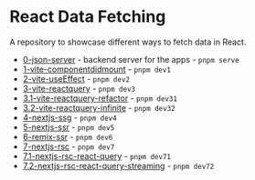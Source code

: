 # React Data Fetching

A repository to showcase different ways to fetch data in React.

- [0-json-server](./apps/0-json-server) - backend server for the apps - `pnpm serve`
- [1-vite-componentdidmount](./apps/1-vite-componentdidmount/) - `pnpm dev1`
- [2-vite-useEffect](./apps/2-vite-useEffect/) - `pnpm dev2`
- [3-vite-reactquery](./apps/3-vite-reactquery/) - `pnpm dev3`
- [3.1-vite-reactquery-refactor](./apps/3.1-vite-reactquery-refactor/) - `pnpm dev31`
- [3.2-vite-reactquery-infinite](./apps/3.2-vite-reactquery-infinite/) - `pnpm dev32`
- [4-nextjs-ssg](./apps/4-nextjs-ssg/) - `pnpm dev4`
- [5-nextjs-ssr](./apps/5-nextjs-ssr/) - `pnpm dev5`
- [6-remix-ssr](./apps/6-remix-ssr/) - `pnpm dev6`
- [7-nextjs-rsc](./apps/7-nextjs-rsc/) - `pnpm dev7`
- [7.1-nextjs-rsc-react-query](./apps/7.1-nextjs-rsc-react-query/) - `pnpm dev71`
- [7.2-nextjs-rsc-react-query-streaming](./apps/7.2-nextjs-rsc-react-query-streaming/) - `pnpm dev72`